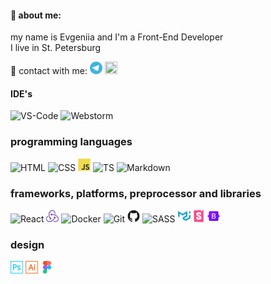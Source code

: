 #### 🥑 about me:
<p> my name is Evgeniia and I'm a Front-End Developer <br>
I live in St. Petersburg</p>

<div align="left"> 📩 contact with me:
 <a href="https://t.me/e_doschechnikova">
<img src="https://github.com/e-doschechnikova/e-doschechnikova/blob/main/icons/Telegram.png?raw=true" width="20" height="20"/></a>
<a href="https://www.linkedin.com/in/e-doschechnikova/"> <img src="https://cdn.jsdelivr.net/gh/devicons/devicon/icons/linkedin/linkedin-original.svg" width="20" height="20" /></a>
</div>

<div align="left">

#### IDE's

<img src="https://cdn.jsdelivr.net/gh/devicons/devicon/icons/vscode/vscode-original.svg" title="VS-Code" alt="VS-Code" width="20" height="20" />
<img src="https://cdn.jsdelivr.net/gh/devicons/devicon/icons/webstorm/webstorm-original.svg" title="WebStorm" alt="Webstorm" width="20" height="20"/>
            
### programming languages

<img src="https://cdn.jsdelivr.net/gh/devicons/devicon/icons/html5/html5-original.svg" title="HTML5" alt="HTML" width="20" height="20"/>
<img src="https://cdn.jsdelivr.net/gh/devicons/devicon/icons/css3/css3-original.svg" title="CSS3" alt="CSS" width="20" height="20" />
<img src="https://github.com/devicons/devicon/blob/master/icons/javascript/javascript-original.svg" title="JavaScript" alt="JavaScript" width="20" height="20"/>  
<img src="https://icongr.am/devicon/typescript-plain.svg?size=128&color=currentColor" title="TypeScript" alt="TS" width="20" height="20"/>
<img src="https://cdn.jsdelivr.net/gh/devicons/devicon/icons/markdown/markdown-original.svg" title="Markdown" alt="Markdown" width="20" height="20"/>

### frameworks, platforms, preprocessor and libraries

<img src="https://cdn.jsdelivr.net/gh/devicons/devicon/icons/react/react-original.svg"  title="React" alt="React" width="20" height="20"/>
<img src="https://github.com/devicons/devicon/blob/master/icons/redux/redux-original.svg" title="Redux" alt="Redux" width="20" height="20"/>
<img src="https://cdn.jsdelivr.net/gh/devicons/devicon/icons/docker/docker-plain.svg" title="Docker" alt="Docker" width="20" height="20"  />
 
<img src="https://icongr.am/devicon/git-original.svg?size=128&color=currentColor" title="Git" alt="Git" width="20" height="20"/>
<img src="https://github.com/devicons/devicon/blob/master/icons/github/github-original.svg" title="GitHub" alt="GitHub" width="20" height="20"/> 

<img src="https://cdn.jsdelivr.net/gh/devicons/devicon/icons/sass/sass-original.svg" title="SASS" alt="SASS" width="20" height="20"  />
<img src="https://github.com/devicons/devicon/blob/master/icons/materialui/materialui-plain.svg" title="MaterialUI" alt="MaterialUI" width="20" height="20"/>
<img src="https://github.com/devicons/devicon/blob/master/icons/storybook/storybook-original.svg" title="Storybook" alt="Storybook" width="20" height="20"/>
<img src="https://github.com/devicons/devicon/blob/master/icons/bootstrap/bootstrap-original.svg" title="Bootstrap" alt="Bootsrap" width="20" height="20"/>                    
              
   ### design

<img src="https://github.com/e-doschechnikova/e-doschechnikova/blob/main/icons/Adobe%20Photoshop.png" title="Photoshop" alt="Photoshop" width="20" height="20"/>
<img src="https://github.com/e-doschechnikova/e-doschechnikova/blob/main/icons/Adobe%20Illustrator.png" title="AdobeIllustrator" alt="AdobeIllustrator" width="20" height="20">
<img src="https://github.com/devicons/devicon/blob/master/icons/figma/figma-original.svg" title="Figma" alt="Figma" width="20" height="20"/> 
  
  </div>
